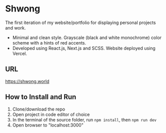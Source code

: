 # Shwong
The first iteration of my website/portfolio for displaying personal projects and work. 

- Minimal and clean style. Grayscale (black and white monochrome) color scheme with a hints of red accents.
- Developed using React.js, Next.js and SCSS. Website deployed using Vercel.

## URL
https://shwong.world

## How to Install and Run
1. Clone/download the repo
2. Open project in code editor of choice
3. In the terminal of the source folder, run ```npm install```, then ```npm run dev```
4. Open browser to "localhost:3000"
